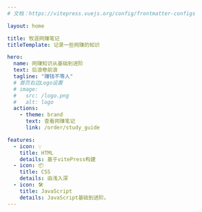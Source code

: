 ```yaml
---
# 文档：https://vitepress.vuejs.org/config/frontmatter-configs

layout: home

title: 牧涯网赚笔记
titleTemplate: 记录一些网赚的知识

hero:
  name: 网赚知识从基础到进阶
  text: 后浪卷前浪
  tagline: "赚钱不等人"
  # 首页右边Logo设置
  # image:
  #   src: /logo.png
  #   alt: logo
  actions:
    - theme: brand
      text: 查看网赚笔记
      link: /order/study_guide

features:
  - icon: 💡
    title: HTML
    details: 基于vitePress构建
  - icon: 📦
    title: CSS
    details: 由浅入深
  - icon: 🛠️
    title: JavaScript
    details: JavaScript基础到进阶。
---
```


<!-- 文档：https://vitepress.vuejs.org/config/frontmatter-configs#layout -->
<!-- 表情：https://github.com/markdown-it/markdown-it-emoji/blob/master/lib/data/full.json -->

<style>
  /*首页标题 覆盖变量 自定义字体渐变样式*/
  :root {
    --vp-home-hero-name-color: transparent;
    --vp-home-hero-name-background: -webkit-linear-gradient(120deg, #bd34fe, #41d1ff);
  }
</style>

<!-- 团队成员显示 -->
<!-- <script setup>
import {
  VPTeamPage,
  VPTeamPageTitle,
  VPTeamMembers
} from 'vitepress/theme'

const members = [
  {
    avatar: 'https://www.github.com/yyx990803.png',
    name: 'Evan You',
    title: 'Creator',
    links: [
      { icon: 'github', link: 'https://github.com/yyx990803' },
      { icon: 'twitter', link: 'https://twitter.com/youyuxi' }
    ]
  },
]
</script>

<VPTeamPage>
  <VPTeamPageTitle>
    <template #title>
      我们的团队
    </template>
    <template #lead>
      各个成员来着....
    </template>
  </VPTeamPageTitle>
  <VPTeamMembers :members="members" />
</VPTeamPage> -->
